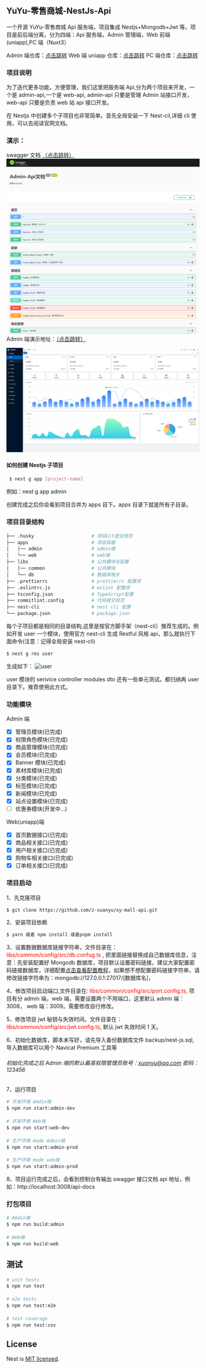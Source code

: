 <!--
 * @Author: xuanyu
 * @LastEditors: xuanyu
 * @email: 969718197@qq.com
 * @github: https://github.com/z-xuanyu
 * @Date: 2022-03-03 11:46:30
 * @LastEditTime: 2022-06-10 17:55:33
 * @Description: Modify here please
-->

## YuYu-零售商城-NestJs-Api

一个开源 YuYu-零售商城 Api 服务端，项目集成 Nestjs+Mongodb+Jwt 等。项目是前后端分离，分为四端：Api 服务端，Admin 管理端，Web 前端(uniapp),PC 端（Nuxt3）

Admin 端仓库：<a href="https://github.com/z-xuanyu/xy-mall-admin">点击跳转</a> Web 端 uniapp 仓库：<a href="https://github.com/z-xuanyu/xy-mall-uni">点击跳转</a> PC 端仓库：<a href="https://github.com/z-xuanyu/xy-mall-pc">点击跳转</a>

### 项目说明

为了迭代更多功能，方便管理，我们这里把服务端 Api,分为两个项目来开发，一个是 admin-api,一个是 web-api, admin-api 只要是管理 Admin 站接口开发，web-api 只要是负责 web 站 api 接口开发。

在 Nestjs 中创建多个子项目也非常简单。首先全局安装一下 Nest-cil,详细 cli 使用，可以去阅读官网文档。

### 演示：

swagger 文档 <a href="https://fukucho-api.zhouxuanyu.com/api-docs/">（点击跳转）</a> ![swagger](docs/images/20220412111830.png) Admin 端演示地址：<a href="http://fukucho-admin.zhouxuanyu.com">（点击跳转）</a>

![admin](docs/images/20220412111927.png)

#### 如何创建 Nestjs 子项目

```bash
 $ nest g app [project-name]
```

例如：nest g app admin

创建完成之后你会看到项目合并为 apps 目下。apps 目录下就是所有子目录。

### 项目目录结构

```bash
├── .husky                     # 项目Git提交规范
├── apps                       # 项目容器
│   │── admin                  # admin端
│   └── web                    # web端
├── libs                       # 公共模块与配置
│   │── common                 # 公共模块
│   └── db                     # 数据库相关
├── .prettierrc                # prettierrc 配置项
├── .eslintrc.js               # eslint 配置项
├── tsconfig.json              # TypeScript配置
├── commitlint.config          # 代码提交规范
├── nest-cli                   # nest cli 配置
└── package.json               # package.json
```

每个子项目都是相同的目录结构,这里是按官方脚手架（nest-cli）推荐生成的。例如开发 user 一个模块，使用官方 nest-cli 生成 Restful 风格 api，那么就执行下面命令(注意：记得全局安装 nest-cli)

```bash
$ nest g res user
```

生成如下： ![user](https://www.zhouxuanyu.com/usr/uploads/2022/03/955512880.png)

user 模块的 serivice controller modules dto 还有一些单元测试。都归纳再 user 目录下。推荐使用此方式。

### 功能模块

Admin 端

- [x] 管理员模块(已完成)
- [x] 权限角色模块(已完成)
- [x] 商品管理模块(已完成)
- [x] 会员模块(已完成)
- [x] Banner 模块(已完成)
- [x] 素材库模块(已完成)
- [x] 分类模块(已完成)
- [x] 标签模块(已完成)
- [x] 新闻模块(已完成)
- [x] 站点设置模块(已完成)
- [ ] 优惠券模块(开发中...)

Web(uniapp)端

- [x] 首页数据接口(已完成)
- [x] 商品相关接口(已完成)
- [x] 用户相关接口(已完成)
- [x] 购物车相关接口(已完成)
- [x] 订单相关接口(已完成)

### 项目启动

1、先克隆项目

```bash
$ git clone https://github.com/z-xuanyu/xy-mall-api.git
```

2、安装项目依赖

```bash
$ yarn 或者 npm install 或者pnpm install
```

3、设置数据数据库链接字符串，文件目录在：<span style="color: red">libs/common/config/src/db.confug.ts</span> , 把里面链接替换成自己数据库信息，注意：先安装配置好 Mongodb 数据库，项目默认设置密码链接，建议大家配置密码链接数据库，详细配置<a href="https://www.zhouxuanyu.com/archives/88.html">点击查看配置教程</a>，如果想不想配置密码链接字符串，请修改链接字符串为：mongodb://127.0.0.1:27017/[数据库名]，

4、修改项目启动端口,文件目录在: <span style="color: red">libs/common/config/src/port.config.ts</span>, 项目有分 admin 端，web 端，需要设置两个不用端口，这里默认 admin 端：3008， web 端：3009。需要修改自行修改。

5、修改项目 jwt 秘钥与失效时间。文件目录在：<span style="color: red">libs/common/config/src/jwt.config.ts</span>, 默认 jwt 失效时间 1 天。

6、初始化数据库，脚本未写好，请先导入备份数据库文件 backup/nest-js.sql, 导入数据库可以用个 Navicat Premium 工具等

###### 初始化完成之后 Admin 端的默认最高权限管理员账号：xuanyu@qq.com 密码：123456

7、运行项目

```bash
# 开发环境 Amdin端
$ npm run start:admin-dev

# 开发环境 Web端
$ npm run start:web-dev

# 生产环境 mode Admin端
$ npm run start:admin-prod

# 生产环境 mode web端
$ npm run start:admin-prod
```

8、项目运行完成之后，会看到控制台有输出 swagger 接口文档 api 地址，例如：http://localhost:3008/api-docs

### 打包项目

```bash
# Amdin端
$ npm run build:admin

# Web端
$ npm run build:web

```

## 测试

```bash
# unit tests
$ npm run test

# e2e tests
$ npm run test:e2e

# test coverage
$ npm run test:cov
```

## License

Nest is [MIT licensed](LICENSE).
